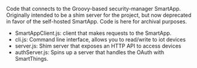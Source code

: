 Code that connects to the Groovy-based security-manager SmartApp.
Originally intended to be a shim server for the project, but now
deprecated in favor of the self-hosted SmartApp. Code is here for 
archival purposes.

* SmartAppClient.js: client that makes requests to the SmartApp.
* cli.js: Command line interface, allows you to read/write to iot devices
* server.js: Shim server that exposes an HTTP API to access devices
* authServer.js: Spins up a server that handles the OAuth with SmartThings.

